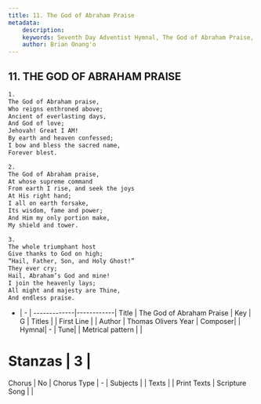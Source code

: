 ```yaml
---
title: 11. The God of Abraham Praise
metadata:
    description: 
    keywords: Seventh Day Adventist Hymnal, The God of Abraham Praise, , 
    author: Brian Onang'o
---
```



## 11. THE GOD OF ABRAHAM PRAISE

```txt
1.
The God of Abraham praise,
Who reigns enthroned above;
Ancient of everlasting days,
And God of love;
Jehovah! Great I AM!
By earth and heaven confessed;
I bow and bless the sacred name,
Forever blest.

2.
The God of Abraham praise,
At whose supreme command
From earth I rise, and seek the joys
At His right hand;
I all on earth forsake,
Its wisdom, fame and power;
And Him my only portion make,
My shield and tower.

3.
The whole triumphant host
Give thanks to God on high;
“Hail, Father, Son, and Holy Ghost!”
They ever cry;
Hail, Abraham’s God and mine!
I join the heavenly lays;
All might and majesty are Thine,
And endless praise.
```

- |   -  |
-------------|------------|
Title | The God of Abraham Praise |
Key | G |
Titles |  |
First Line |  |
Author | Thomas Olivers
Year | 
Composer|  |
Hymnal|  - |
Tune|  |
Metrical pattern | |
# Stanzas | 3 |
Chorus | No |
Chorus Type | - |
Subjects |  |
Texts |  |
Print Texts | 
Scripture Song |  |
  
